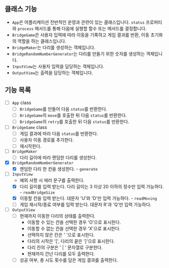 ## 클래스 기능

- `App`은 어플리케이션 전반적인 운영과 관련이 있는 클래스입니다. `status` 프로퍼티와 `process` 메서드를 통해 다음에 실행할 함수 또는 메서드를 결정합니다.
- `BridgeGame`은 사용자 입력에 따라 이동을 기록하고 게임 결과를 반환, 이동 초기화의 역할을 하는 클래스입니다.
- `BridgeMaker`는 다리를 생성하는 객체입니다.
- `BridgeRandomNumberGenerator`는 다리를 만들기 위한 숫자를 생성하는 객체입니다.
- `InputView`는 사용자 입력을 담당하는 객체입니다.
- `OutputView`는 출력을 담당하는 객체입니다.

## 기능 목록

- [ ] `App` class
  - [ ] `BridgeGame`를 만들어 다음 `status`를 반환한다.
  - [ ] `BridgeGame`의 `move`를 호출한 뒤 다음 `status`를 반환한다.
  - [ ] `BridgeGame`의 `retry`를 호출한 뒤 다음 `status`를 반환한다.
- [ ] `BridgeGame` class
  - [ ] 게임 결과에 따라 다음 `status`를 반환한다.
  - [ ] 사용자 이동 경로를 추가한다.
  - [ ] 재시작한다.
- [ ] `BridgeMaker`
  - [ ] 다리 길이에 따라 랜덤한 다리를 생성한다.
- [x] `BridgeRandomNumberGenerator`
  - [x] 랜덤한 다리 한 칸을 생성한다. - `generate`
- [ ] `InputView`
  - 예외 사항 시 에러 문구를 출력한다.
  - [x] 다리 길이를 입력 받는다. 다리 길이는 3 이상 20 이하의 정수만 입력 가능하다. - `readBridgeSize`
  - [x] 이동할 칸을 입력 받는다. 대문자 'U'와 'D'만 입력 가능하다. - `readMoving`
  - [ ] 게임 재시작/종료 여부를 입력 받는다. 대문자 R'과 'Q'만 입력 가능하다.
- [ ] `OutputView`
  - [ ] 현재까지 이동한 다리의 상태를 출력한다.
    - 이동할 수 있는 칸을 선택한 경우 'O'으로 표시한다.
    - 이동할 수 없는 칸을 선택한 경우 'X'으로 표시한다.
    - 선택하지 않은 칸은 ' '으로 표시한다.
    - 다리의 시작은 '\[', 다리의 끝은 '\]'으로 표시한다.
    - 다리 칸의 구분은 ' \| ' 문자열로 구분한다.
    - 현재까지 건넌 다리를 모두 출력한다.
  - [ ] 성공 여부, 총 시도 횟수를 담은 게임 결과를 출력한다.
